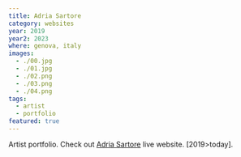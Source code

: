 ```yaml
---
title: Adria Sartore
category: websites
year: 2019
year2: 2023
where: genova, italy
images:
  - ./00.jpg
  - ./01.jpg
  - ./02.png
  - ./03.png
  - ./04.png
tags:
  - artist
  - portfolio
featured: true
---
```


Artist portfolio.
Check out [Adria Sartore](https://adriasartore.com?source=rokma.com) live website.
[2019>today].
